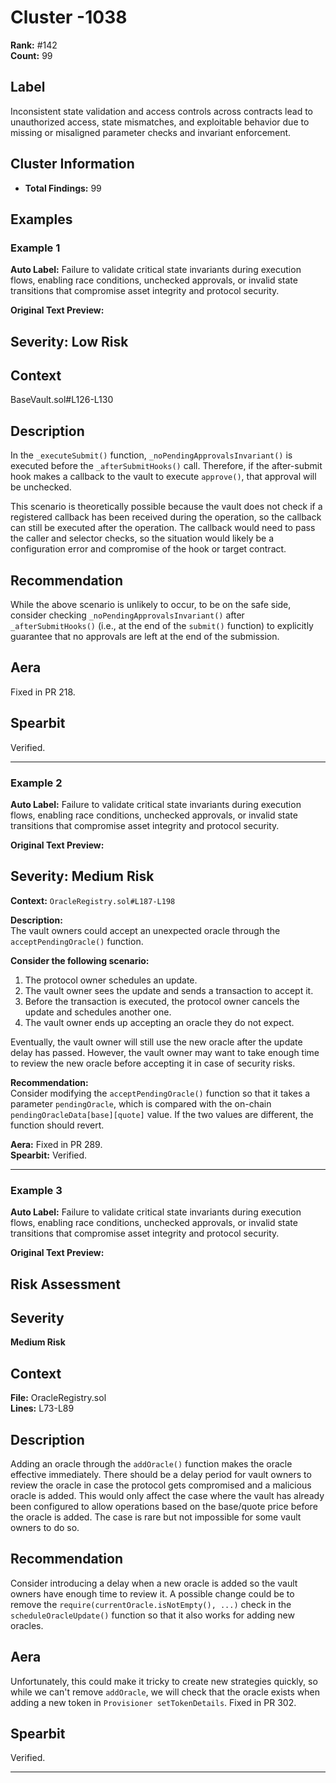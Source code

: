# Cluster -1038

**Rank:** #142  
**Count:** 99  

## Label
Inconsistent state validation and access controls across contracts lead to unauthorized access, state mismatches, and exploitable behavior due to missing or misaligned parameter checks and invariant enforcement.

## Cluster Information
- **Total Findings:** 99

## Examples

### Example 1

**Auto Label:** Failure to validate critical state invariants during execution flows, enabling race conditions, unchecked approvals, or invalid state transitions that compromise asset integrity and protocol security.  

**Original Text Preview:**

## Severity: Low Risk

## Context
BaseVault.sol#L126-L130

## Description
In the `_executeSubmit()` function, `_noPendingApprovalsInvariant()` is executed before the `_afterSubmitHooks()` call. Therefore, if the after-submit hook makes a callback to the vault to execute `approve()`, that approval will be unchecked. 

This scenario is theoretically possible because the vault does not check if a registered callback has been received during the operation, so the callback can still be executed after the operation. The callback would need to pass the caller and selector checks, so the situation would likely be a configuration error and compromise of the hook or target contract.

## Recommendation
While the above scenario is unlikely to occur, to be on the safe side, consider checking `_noPendingApprovalsInvariant()` after `_afterSubmitHooks()` (i.e., at the end of the `submit()` function) to explicitly guarantee that no approvals are left at the end of the submission.

## Aera
Fixed in PR 218.

## Spearbit
Verified.

---
### Example 2

**Auto Label:** Failure to validate critical state invariants during execution flows, enabling race conditions, unchecked approvals, or invalid state transitions that compromise asset integrity and protocol security.  

**Original Text Preview:**

## Severity: Medium Risk

**Context:** `OracleRegistry.sol#L187-L198`

**Description:**  
The vault owners could accept an unexpected oracle through the `acceptPendingOracle()` function. 

**Consider the following scenario:**

1. The protocol owner schedules an update.
2. The vault owner sees the update and sends a transaction to accept it.
3. Before the transaction is executed, the protocol owner cancels the update and schedules another one.
4. The vault owner ends up accepting an oracle they do not expect.

Eventually, the vault owner will still use the new oracle after the update delay has passed. However, the vault owner may want to take enough time to review the new oracle before accepting it in case of security risks.

**Recommendation:**  
Consider modifying the `acceptPendingOracle()` function so that it takes a parameter `pendingOracle`, which is compared with the on-chain `pendingOracleData[base][quote]` value. If the two values are different, the function should revert.

**Aera:** Fixed in PR 289.  
**Spearbit:** Verified.

---
### Example 3

**Auto Label:** Failure to validate critical state invariants during execution flows, enabling race conditions, unchecked approvals, or invalid state transitions that compromise asset integrity and protocol security.  

**Original Text Preview:**

## Risk Assessment

## Severity 
**Medium Risk**

## Context 
**File:** OracleRegistry.sol  
**Lines:** L73-L89  

## Description  
Adding an oracle through the `addOracle()` function makes the oracle effective immediately. There should be a delay period for vault owners to review the oracle in case the protocol gets compromised and a malicious oracle is added. This would only affect the case where the vault has already been configured to allow operations based on the base/quote price before the oracle is added. The case is rare but not impossible for some vault owners to do so.

## Recommendation  
Consider introducing a delay when a new oracle is added so the vault owners have enough time to review it. A possible change could be to remove the `require(currentOracle.isNotEmpty(), ...)` check in the `scheduleOracleUpdate()` function so that it also works for adding new oracles.

## Aera 
Unfortunately, this could make it tricky to create new strategies quickly, so while we can't remove `addOracle`, we will check that the oracle exists when adding a new token in `Provisioner setTokenDetails`. Fixed in PR 302.

## Spearbit 
Verified.

---
